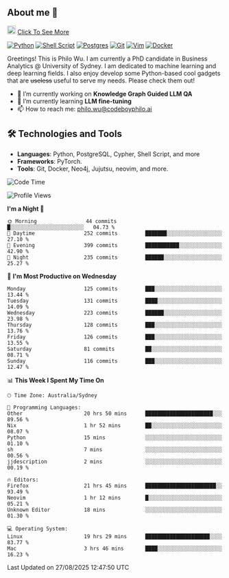 ## About me 🤗

<a href="#"><img src="https://media.giphy.com/media/hvRJCLFzcasrR4ia7z/giphy.gif" width="20px" height="20px"></a> [Click To See More](https://codeboyphilo.github.io)

[![Python](https://img.shields.io/badge/python-3670A0?style=for-the-badge&logo=python&logoColor=ffdd54)](#)
[![Shell Script](https://img.shields.io/badge/shell_script-%23121011.svg?style=for-the-badge&logo=gnu-bash&logoColor=white)](#)
[![Postgres](https://img.shields.io/badge/postgres-%23316192.svg?style=for-the-badge&logo=postgresql&logoColor=white)](#)
[![Git](https://img.shields.io/badge/git-%23F05033.svg?style=for-the-badge&logo=git&logoColor=white)](#)
[![Vim](https://img.shields.io/badge/VIM-%2311AB00.svg?style=for-the-badge&logo=vim&logoColor=white)](#)
[![Docker](https://img.shields.io/badge/docker-%230db7ed.svg?style=for-the-badge&logo=docker&logoColor=white)](#)

Greetings! This is Philo Wu. I am currently a PhD candidate in Business Analytics \@ University of Sydney. I am dedicated to machine learning and deep learning fields. I also enjoy develop some Python-based cool gadgets that are ~~useless~~ useful to serve my needs. Please check them out!

- 🔭 I’m currently working on **Knowledge Graph Guided LLM QA**
- 🌱 I’m currently learning **LLM fine-tuning**
- 📫 How to reach me: philo.wu@codeboyphilo.ai

## 🛠 Technologies and Tools
- **Languages**: Python, PostgreSQL, Cypher, Shell Script, and more
- **Frameworks**: PyTorch.
- **Tools**: Git, Docker, Neo4j, Jujutsu, neovim, and more.

<!--START_SECTION:waka-->
![Code Time](http://img.shields.io/badge/Code%20Time-1%2C046%20hrs%2038%20mins-blue)

![Profile Views](http://img.shields.io/badge/Profile%20Views-16-blue)

**I'm a Night 🦉** 

```text
🌞 Morning                44 commits          █░░░░░░░░░░░░░░░░░░░░░░░░   04.73 % 
🌆 Daytime                252 commits         ███████░░░░░░░░░░░░░░░░░░   27.10 % 
🌃 Evening                399 commits         ███████████░░░░░░░░░░░░░░   42.90 % 
🌙 Night                  235 commits         ██████░░░░░░░░░░░░░░░░░░░   25.27 % 
```
📅 **I'm Most Productive on Wednesday** 

```text
Monday                   125 commits         ███░░░░░░░░░░░░░░░░░░░░░░   13.44 % 
Tuesday                  131 commits         ████░░░░░░░░░░░░░░░░░░░░░   14.09 % 
Wednesday                223 commits         ██████░░░░░░░░░░░░░░░░░░░   23.98 % 
Thursday                 128 commits         ███░░░░░░░░░░░░░░░░░░░░░░   13.76 % 
Friday                   126 commits         ███░░░░░░░░░░░░░░░░░░░░░░   13.55 % 
Saturday                 81 commits          ██░░░░░░░░░░░░░░░░░░░░░░░   08.71 % 
Sunday                   116 commits         ███░░░░░░░░░░░░░░░░░░░░░░   12.47 % 
```


📊 **This Week I Spent My Time On** 

```text
🕑︎ Time Zone: Australia/Sydney

💬 Programming Languages: 
Other                    20 hrs 50 mins      ██████████████████████░░░   89.56 % 
Nix                      1 hr 52 mins        ██░░░░░░░░░░░░░░░░░░░░░░░   08.07 % 
Python                   15 mins             ░░░░░░░░░░░░░░░░░░░░░░░░░   01.10 % 
sh                       7 mins              ░░░░░░░░░░░░░░░░░░░░░░░░░   00.56 % 
jjdescription            2 mins              ░░░░░░░░░░░░░░░░░░░░░░░░░   00.19 % 

🔥 Editors: 
Firefox                  21 hrs 45 mins      ███████████████████████░░   93.49 % 
Neovim                   1 hr 12 mins        █░░░░░░░░░░░░░░░░░░░░░░░░   05.21 % 
Unknown Editor           18 mins             ░░░░░░░░░░░░░░░░░░░░░░░░░   01.30 % 

💻 Operating System: 
Linux                    19 hrs 29 mins      █████████████████████░░░░   83.77 % 
Mac                      3 hrs 46 mins       ████░░░░░░░░░░░░░░░░░░░░░   16.23 % 
```


 Last Updated on 27/08/2025 12:47:50 UTC
<!--END_SECTION:waka-->
